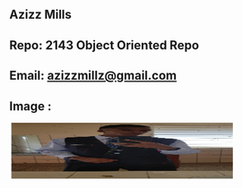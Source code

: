 ## Azizz Mills
## Repo: 2143 Object Oriented Repo 
## Email: azizzmillz@gmail.com
## Image :
<img src= "Pic.PNG" height= "100" width="400">
